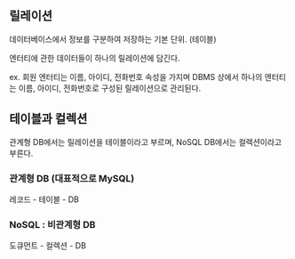 ## 릴레이션

데이터베이스에서 정보를 구분하여 저장하는 기본 단위. (테이블)

엔터티에 관한 데이터들이 하나의 릴레이션에 담긴다.

ex. 회원 엔터티는 이름, 아이디, 전화번호 속성을 가지며 DBMS 상에서 하나의 엔터티는 이름, 아이디, 전화번호로 구성된 릴레이션으로 관리된다.

## 테이블과 컬렉션

관계형 DB에서는 릴레이션을 테이블이라고 부르며, NoSQL DB에서는 컬렉션이라고 부른다.

### 관계형 DB (대표적으로 MySQL)

레코드 - 테이블 - DB

### NoSQL : 비관계형 DB

도큐먼트 - 컬렉션 - DB
